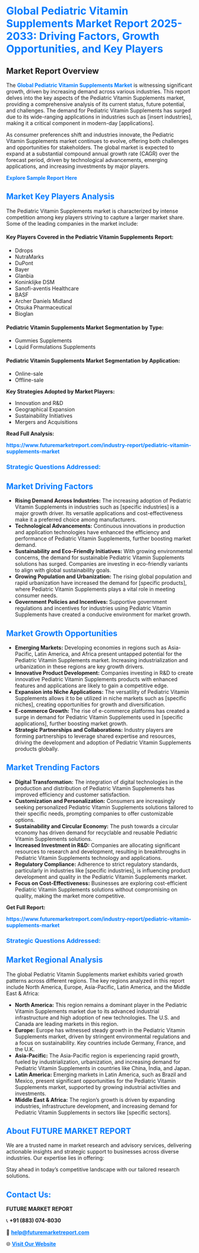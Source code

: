 <h1 style="color: #007BFF;">Global Pediatric Vitamin Supplements Market Report 2025-2033: Driving Factors, Growth Opportunities, and Key Players</h1>

<section id="overview">
<h2>Market Report Overview</h2>
<p>The <a href="https://www.futuremarketreport.com/industry-report/pediatric-vitamin-supplements-market" style="color: #007BFF; text-decoration: none;"><strong>Global Pediatric Vitamin Supplements Market</strong></a> is witnessing significant growth, driven by increasing demand across various industries. This report delves into the key aspects of the Pediatric Vitamin Supplements market, providing a comprehensive analysis of its current status, future potential, and challenges. The demand for Pediatric Vitamin Supplements has surged due to its wide-ranging applications in industries such as [insert industries], making it a critical component in modern-day [applications].</p>
<p>As consumer preferences shift and industries innovate, the Pediatric Vitamin Supplements market continues to evolve, offering both challenges and opportunities for stakeholders. The global market is expected to expand at a substantial compound annual growth rate (CAGR) over the forecast period, driven by technological advancements, emerging applications, and increasing investments by major players.</p>
</section>

<section id="overview">
<p><a href="https://www.futuremarketreport.com/request-sample/reportId=79778" style="color: #007BFF; text-decoration: none;"><strong>Explore Sample Report Here</strong></a></p>
</section>

<section id="key-players">
<h2 style="color: #007BFF;">Market Key Players Analysis</h2>
<p>The Pediatric Vitamin Supplements market is characterized by intense competition among key players striving to capture a larger market share. Some of the leading companies in the market include:</p>
<h4>Key Players Covered in the Pediatric Vitamin Supplements Report:</h4>
<ul><li>Ddrops</li><li>NutraMarks</li><li>DuPont</li><li>Bayer</li><li>Glanbia</li><li>Koninklijke DSM</li><li>Sanofi-aventis Healthcare</li><li>BASF</li><li>Archer Daniels Midland</li><li>Otsuka Pharmaceutical</li><li>Bioglan</li></ul>
<h4>Pediatric Vitamin Supplements Market Segmentation by Type:</h4>
<ul><li>Gummies Supplements</li><li>Lquid Formulations Supplements</li></ul>

<h4>Pediatric Vitamin Supplements Market Segmentation by Application:</h4>
<ul><li>Online-sale</li><li>Offline-sale</li></ul>
<p><strong>Key Strategies Adopted by Market Players:</strong></p>
<ul>
<li>Innovation and R&D</li>
<li>Geographical Expansion</li>
<li>Sustainability Initiatives</li>
<li>Mergers and Acquisitions</li>
</ul>
</section>

<section>
<p><strong>Read Full Analysis: </strong></p><a href="https://www.futuremarketreport.com/industry-report/pediatric-vitamin-supplements-market" style="color: #007BFF; text-decoration: none;"><strong>https://www.futuremarketreport.com/industry-report/pediatric-vitamin-supplements-market</strong></a>
<h3 style="color: #007BFF;">Strategic Questions Addressed:</h3>
</section>

<section id="driving-factors">
<h2 style="color: #007BFF;">Market Driving Factors</h2>
<ul>
<li><strong>Rising Demand Across Industries:</strong> The increasing adoption of Pediatric Vitamin Supplements in industries such as [specific industries] is a major growth driver. Its versatile applications and cost-effectiveness make it a preferred choice among manufacturers.</li>
<li><strong>Technological Advancements:</strong> Continuous innovations in production and application technologies have enhanced the efficiency and performance of Pediatric Vitamin Supplements, further boosting market demand.</li>
<li><strong>Sustainability and Eco-Friendly Initiatives:</strong> With growing environmental concerns, the demand for sustainable Pediatric Vitamin Supplements solutions has surged. Companies are investing in eco-friendly variants to align with global sustainability goals.</li>
<li><strong>Growing Population and Urbanization:</strong> The rising global population and rapid urbanization have increased the demand for [specific products], where Pediatric Vitamin Supplements plays a vital role in meeting consumer needs.</li>
<li><strong>Government Policies and Incentives:</strong> Supportive government regulations and incentives for industries using Pediatric Vitamin Supplements have created a conducive environment for market growth.</li>
</ul>
</section>

<section id="growth-opportunities">
<h2 style="color: #007BFF;">Market Growth Opportunities</h2>
<ul>
<li><strong>Emerging Markets:</strong> Developing economies in regions such as Asia-Pacific, Latin America, and Africa present untapped potential for the Pediatric Vitamin Supplements market. Increasing industrialization and urbanization in these regions are key growth drivers.</li>
<li><strong>Innovative Product Development:</strong> Companies investing in R&D to create innovative Pediatric Vitamin Supplements products with enhanced features and applications are likely to gain a competitive edge.</li>
<li><strong>Expansion into Niche Applications:</strong> The versatility of Pediatric Vitamin Supplements allows it to be utilized in niche markets such as [specific niches], creating opportunities for growth and diversification.</li>
<li><strong>E-commerce Growth:</strong> The rise of e-commerce platforms has created a surge in demand for Pediatric Vitamin Supplements used in [specific applications], further boosting market growth.</li>
<li><strong>Strategic Partnerships and Collaborations:</strong> Industry players are forming partnerships to leverage shared expertise and resources, driving the development and adoption of Pediatric Vitamin Supplements products globally.</li>
</ul>
</section>

<section id="trending-factors">
<h2 style="color: #007BFF;">Market Trending Factors</h2>
<ul>
<li><strong>Digital Transformation:</strong> The integration of digital technologies in the production and distribution of Pediatric Vitamin Supplements has improved efficiency and customer satisfaction.</li>
<li><strong>Customization and Personalization:</strong> Consumers are increasingly seeking personalized Pediatric Vitamin Supplements solutions tailored to their specific needs, prompting companies to offer customizable options.</li>
<li><strong>Sustainability and Circular Economy:</strong> The push towards a circular economy has driven demand for recyclable and reusable Pediatric Vitamin Supplements solutions.</li>
<li><strong>Increased Investment in R&D:</strong> Companies are allocating significant resources to research and development, resulting in breakthroughs in Pediatric Vitamin Supplements technology and applications.</li>
<li><strong>Regulatory Compliance:</strong> Adherence to strict regulatory standards, particularly in industries like [specific industries], is influencing product development and quality in the Pediatric Vitamin Supplements market.</li>
<li><strong>Focus on Cost-Effectiveness:</strong> Businesses are exploring cost-efficient Pediatric Vitamin Supplements solutions without compromising on quality, making the market more competitive.</li>
</ul>
</section>

<section>
<p><strong>Get Full Report: </strong></p><a href="https://www.futuremarketreport.com/industry-report/pediatric-vitamin-supplements-market" style="color: #007BFF; text-decoration: none;"><strong>https://www.futuremarketreport.com/industry-report/pediatric-vitamin-supplements-market</strong></a>
<h3 style="color: #007BFF;">Strategic Questions Addressed:</h3>
</section>


<section id="regional-analysis">
<h2 style="color: #007BFF;">Market Regional Analysis</h2>
<p>The global Pediatric Vitamin Supplements market exhibits varied growth patterns across different regions. The key regions analyzed in this report include North America, Europe, Asia-Pacific, Latin America, and the Middle East & Africa:</p>
<ul>
<li><strong>North America:</strong> This region remains a dominant player in the Pediatric Vitamin Supplements market due to its advanced industrial infrastructure and high adoption of new technologies. The U.S. and Canada are leading markets in this region.</li>
<li><strong>Europe:</strong> Europe has witnessed steady growth in the Pediatric Vitamin Supplements market, driven by stringent environmental regulations and a focus on sustainability. Key countries include Germany, France, and the U.K.</li>
<li><strong>Asia-Pacific:</strong> The Asia-Pacific region is experiencing rapid growth, fueled by industrialization, urbanization, and increasing demand for Pediatric Vitamin Supplements in countries like China, India, and Japan.</li>
<li><strong>Latin America:</strong> Emerging markets in Latin America, such as Brazil and Mexico, present significant opportunities for the Pediatric Vitamin Supplements market, supported by growing industrial activities and investments.</li>
<li><strong>Middle East & Africa:</strong> The region’s growth is driven by expanding industries, infrastructure development, and increasing demand for Pediatric Vitamin Supplements in sectors like [specific sectors].</li>
</ul>
</section>

<footer>
<h2 style="color: #007BFF;">About FUTURE MARKET REPORT</h2>
<p>We are a trusted name in market research and advisory services, delivering actionable insights and strategic support to businesses across diverse industries. Our expertise lies in offering:</p>

<p>Stay ahead in today’s competitive landscape with our tailored research solutions.</p>

<h2 style="color: #007BFF;">Contact Us:</h2>
<p><strong>FUTURE MARKET REPORT</strong></p>
<p>📞 <strong>+91 (883) 074-8030</strong></p>
<p>📧 <strong><a href="mailto:help@futuremarketreport.com" style="color: #007BFF;">help@futuremarketreport.com</a></strong></p>
<p>🌐 <strong><a href="https://www.futuremarketreport.com/" style="color: #007BFF;">Visit Our Website</a></strong></p>
</footer>